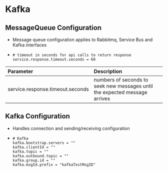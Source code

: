 # Kafka

## MessageQueue Configuration

* Message queue configuration applies to Rabbitmq, Service Bus and Kafka interfaces
* ```text
  # timeout in seconds for api calls to return response
  service.response.timeout.seconds = 60
  ```

| Parameter | Description |
| :--- | :--- |
| service.response.timeout.seconds | numbers of seconds to seek new messages until the expected message arrives |

## Kafka Configuration

* Handles connection and sending/receiving configuration
* ```text
  # Kafka 
  kafka.bootstrap.servers = ""
  kafka.clientId = ""
  kafka.topic = ""
  kafka.outbound.topic = ""
  kafka.group.id = ""
  kafka.msgId.prefix = "kafkaTestMsgID"
  ```

